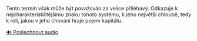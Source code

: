 
Tento termín však může být považován za velice přiléhavý. Odkazuje k nejcharakterističtějšímu znaku tohoto systému, k jeho největší chloubě, tedy k roli, jakou v jeho chování hraje pojem kapitálu.

[🔊 Poslechnout audio](/data/7-paragraphs/audio/chapter_46/para_005-Tento-termn-vak-me-bt-povaovn-za-velice-pi.mp3)
